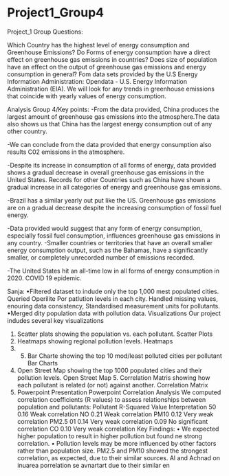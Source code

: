 # Project1_Group4
Project_1
Group Questions:

Which Country has the highest level of energy consumption and Greenhouse Emissions?
Do Forms of energy consumption have a direct effect on greenhouse gas emissions in countries?
Does size of population have an effect on the output of greenhouse gas emissions and energy consumption in general?
Fom data sets provided by the U.S Energy Information Administration: Opendata - U.S. Energy Information Administration (EIA). We will look for any trends in greenhouse emissions that coincide with yearly values of energy consumption.


Analysis Group 4/Key points:
-From the data provided,  China produces the largest amount of greenhouse gas emissions into the atmosphere.The data also shows us that China has the largest energy consumption out of any other country. 

-We can conclude from the data provided  that  energy consumption also results C02 emissions in the atmosphere.


-Despite its increase in consumption of all forms of energy, data provided shows a gradual decrease in overall greenhouse gas emissions in the United States. Records for other Countries such as China have shown a gradual increase in all categories of energy and greenhouse gas emissions. 

-Brazil has a similar yearly out put like the US. Greenhouse gas emissions are on a gradual decrease despite the increasing consumption of fossil fuel energy.

-Data provided would suggest that any form of energy consumption, especially fossil fuel consumption, influences greenhouse gas emissions in any country.
-Smaller countries or territories that have an overall smaller energy consumption output, such as the Bahamas, have a significantly smaller, or completely unrecorded number of emissions recorded.

-The United States hit an all-time low in all forms of energy consumption in 2020. COVID 19 epidemic.


Sanja:
•Filtered dataset to indude only the top 1,000 mest populated cities. Queried Operilite Por patlution levels in each city. Handled missing values, enouring data consistency, Standardised measurement units for pollutants.
•Merged dity population data with pollution data. Visualizations Our project indudes several key visualizations 
1. Scatter plats showing the population vs. each pollutant. Scatter Plots
2. Heatmaps showing regional pollution levels. Heatmaps
3. 5. Bar Charte showing the top 10 mod/least polluted cities per pollutant Bar Charts
4. Open Street Map showing the top 1000 populated cities and their pollution levels. Open Street Map 5. Correlation Matris showing how each pollutant is related (or not) against another. Correlation Matrix
5. Powerpoint Presentation Powerpoint Correlation Analysis We computed correlation coefficients (R values) to assess relationships between population and pollutants: Pollutant R-Squared Value Interpretation 50 0.16 Weak correlation NO 0.21 Weak correlation PM10 0.12 Very weak correlation PM2.5 01 0.14 Very weak correlation 0.09 No significant correlation CO 0.10 Very weak correlation Key Findings:
   • We expected higher population to result in higher pollution but found ne strong correlation. • Pollution levels may be more influenced by other factors rather than population size. PM2.5 and PM10 showed the strongest correlation, as expected, due to their similar sources. Al and Achnad on inuarea porrelation se avnartart due to their similar en
